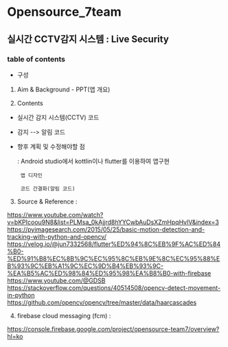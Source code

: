 # Opensource_7team

## 실시간 CCTV감지 시스템 : Live Security

### table of contents
* 구성
1. Aim & Background - PPT(앱 개요)

2. Contents
- 실시간 감지 시스템(CCTV) 코드
- 감지 --> 알림 코드
- 향후 계획 및 수정해야할 점
 
     : Android studio에서 kottlin이나 flutter를 이용하여 앱구현
     
       앱 디자인
    
       코드 간결화(알림 코드)
3. Source & Reference : 

https://www.youtube.com/watch?v=bKPIcoou9N8&list=PLMsa_0kAjjrd8hYYCwbAuDsXZmHpqHvlV&index=3
https://pyimagesearch.com/2015/05/25/basic-motion-detection-and-tracking-with-python-and-opencv/
https://velog.io/@jun7332568/flutter%ED%94%8C%EB%9F%AC%ED%84%B0-%ED%91%B8%EC%8B%9C%EC%95%8C%EB%9E%8C%EC%95%88%EB%93%9C%EB%A1%9C%EC%9D%B4%EB%93%9C-%EA%B5%AC%ED%98%84%ED%95%98%EA%B8%B0-with-firebase
https://www.youtube.com/@GDSB
https://stackoverflow.com/questions/40514508/opencv-detect-movement-in-python
https://github.com/opencv/opencv/tree/master/data/haarcascades

4. firebase cloud messaging (fcm) : 

https://console.firebase.google.com/project/opensource-team7/overview?hl=ko
